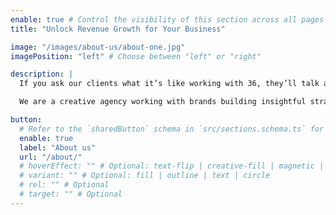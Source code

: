 ```yaml
---
enable: true # Control the visibility of this section across all pages where it is used
title: "Unlock Revenue Growth for Your Business"

image: "/images/about-us/about-one.jpg"
imagePosition: "left" # Choose between "left" or "right"

description: |
  If you ask our clients what it’s like working with 36, they’ll talk about how much we care about their success. For us, real relationships fuel real success. We love building brands. <br /><br />

  We are a creative agency working with brands building insightful strategy, creating unique designs and crafting value

button:
  # Refer to the `sharedButton` schema in `src/sections.schema.ts` for all available configuration options (e.g., enable, label, url, hoverEffect, variant, icon, tag, rel, class, target, etc.)
  enable: true
  label: "About us"
  url: "/about/"
  # hoverEffect: "" # Optional: text-flip | creative-fill | magnetic | magnetic-text-flip
  # variant: "" # Optional: fill | outline | text | circle
  # rel: "" # Optional
  # target: "" # Optional
---
```

